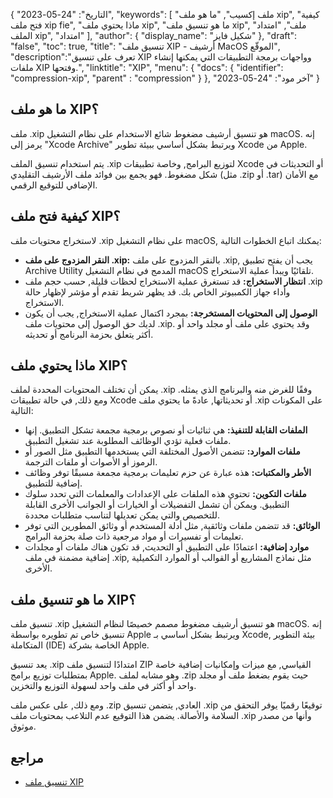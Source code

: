 {
"التاريخ": "24-05-2023",
  "keywords": [
"ملف إكسيب",
"ما هو ملف xip",
"كيفية فتح ملف xip fie",
"ماذا يحتوي ملف xip",
"ما هو تنسيق ملف xip",
"ملف",
"امتداد الملف xip",
"امتداد"
],
  "author": {
"display_name": "شكيل فايز"
},
"draft": "false",
"toc": true,
"title": "تنسيق ملف XIP - أرشيف MacOS الموقّع",
  "description":"تعرف على تنسيق XIP وواجهات برمجة التطبيقات التي يمكنها إنشاء ملفات XIP وفتحها.",
"linktitle": "XIP",
  "menu": {
    "docs": {
      "identifier": "compression-xip",
"parent" : "compression"
}
},
"آخر مود": "24-05-2023"
}

## ما هو ملف XIP؟

ملف .xip هو تنسيق أرشيف مضغوط شائع الاستخدام على نظام التشغيل macOS. إنه يرمز إلى "Xcode Archive" ويرتبط بشكل أساسي ببيئة تطوير Xcode من Apple.

يتم استخدام تنسيق الملف .xip لتوزيع البرامج, وخاصة تطبيقات Xcode أو التحديثات في شكل مضغوط. فهو يجمع بين فوائد ملف الأرشيف التقليدي (مثل .zip أو .tar) مع الأمان الإضافي للتوقيع الرقمي.

## كيفية فتح ملف XIP؟

لاستخراج محتويات ملف .xip على نظام التشغيل macOS, يمكنك اتباع الخطوات التالية:

- **النقر المزدوج على ملف .xip:** بالنقر المزدوج على ملف .xip, يجب أن يفتح تطبيق Archive Utility المدمج في نظام التشغيل macOS تلقائيًا ويبدأ عملية الاستخراج.
- **انتظار الاستخراج:** قد تستغرق عملية الاستخراج لحظات قليلة, حسب حجم ملف .xip وأداء جهاز الكمبيوتر الخاص بك. قد يظهر شريط تقدم أو مؤشر لإظهار حالة الاستخراج.
- **الوصول إلى المحتويات المستخرجة:** بمجرد اكتمال عملية الاستخراج, يجب أن يكون لديك حق الوصول إلى محتويات ملف .xip. وقد يحتوي على ملف أو مجلد واحد أو أكثر يتعلق بحزمة البرنامج أو تحديثه.

## ماذا يحتوي ملف XIP؟

يمكن أن تختلف المحتويات المحددة لملف .xip وفقًا للغرض منه والبرنامج الذي يمثله. ومع ذلك, في حالة تطبيقات Xcode أو تحديثاتها, عادةً ما يحتوي ملف .xip على المكونات التالية:

- **الملفات القابلة للتنفيذ:** هي ثنائيات أو نصوص برمجية مجمعة تشكل التطبيق. إنها ملفات فعلية تؤدي الوظائف المطلوبة عند تشغيل التطبيق.
- **ملفات الموارد:** تتضمن الأصول المختلفة التي يستخدمها التطبيق مثل الصور أو الرموز أو الأصوات أو ملفات الترجمة.
- **الأطر والمكتبات:** هذه عبارة عن حزم تعليمات برمجية مجمعة مسبقًا توفر وظائف إضافية للتطبيق.
- **ملفات التكوين:** تحتوي هذه الملفات على الإعدادات والمعلمات التي تحدد سلوك التطبيق. ويمكن أن تشمل التفضيلات أو الخيارات أو الجوانب الأخرى القابلة للتخصيص والتي يمكن تعديلها لتناسب متطلبات محددة.
- **الوثائق:** قد تتضمن ملفات وثائقية, مثل أدلة المستخدم أو وثائق المطورين التي توفر تعليمات أو تفسيرات أو مواد مرجعية ذات صلة بحزمة البرامج.
- **موارد إضافية:** اعتمادًا على التطبيق أو التحديث, قد تكون هناك ملفات أو مجلدات إضافية مضمنة في ملف .xip, مثل نماذج المشاريع أو القوالب أو الموارد التكميلية الأخرى.

## ما هو تنسيق ملف XIP؟

تنسيق ملف .xip هو تنسيق أرشيف مضغوط مصمم خصيصًا لنظام التشغيل macOS. إنه تنسيق خاص تم تطويره بواسطة Apple ويرتبط بشكل أساسي بـ Xcode, بيئة التطوير المتكاملة (IDE) الخاصة بشركة Apple.

يعد تنسيق .xip امتدادًا لتنسيق ملف ZIP القياسي, مع ميزات وإمكانيات إضافية خاصة بمتطلبات توزيع برامج Apple. وهو مشابه لملف .zip حيث يقوم بضغط ملف أو مجلد واحد أو أكثر في ملف واحد لسهولة التوزيع والتخزين.

ومع ذلك, على عكس ملف .zip العادي, يتضمن تنسيق .xip توقيعًا رقميًا يوفر التحقق من السلامة والأصالة. يضمن هذا التوقيع عدم التلاعب بمحتويات ملف .xip وأنها من مصدر موثوق.

## مراجع
* [تنسيق ملف XIP](https://en.wikipedia.org/wiki/.XIP)

